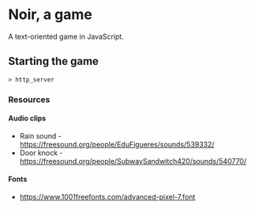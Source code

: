 # Noir, a game
A text-oriented game in JavaScript.

## Starting the game

```
> http_server
```

### Resources

#### Audio clips

- Rain sound - https://freesound.org/people/EduFigueres/sounds/539332/
- Door knock - https://freesound.org/people/SubwaySandwitch420/sounds/540770/

#### Fonts

- https://www.1001freefonts.com/advanced-pixel-7.font